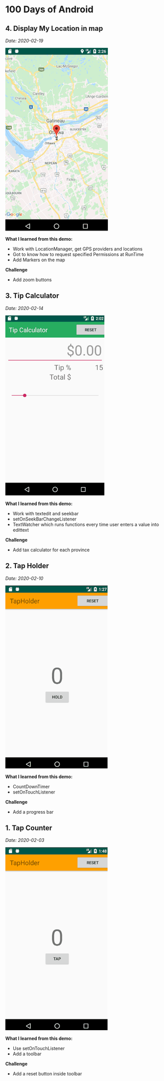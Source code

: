 # 100 Days of Android


## 4. Display My Location in map

*Date: 2020-02-19*

![MapLocation.gif](images/project4.gif)

**What I learned from this demo:**

* Work with LocationManager, get GPS providers and locations
* Got to know how to request specified Permissions at RunTime
* Add Markers on the map

**Challenge**

* Add zoom buttons


## 3. Tip Calculator

*Date: 2020-02-14*

![TipCalculator.gif](images/project3.gif)

**What I learned from this demo:**

* Work with textedit and seekbar
* setOnSeekBarChangeListener
* TextWatcher which runs functions every time user enters a value into edittext

**Challenge**

* Add tax calculator for each province


## 2. Tap Holder

*Date: 2020-02-10*

![TapHolder.gif](images/project2.gif)

**What I learned from this demo:**

* CountDownTimer
* setOnTouchListener

**Challenge**

* Add a progress bar


## 1. Tap Counter

*Date: 2020-02-03*

![TapCounter.gif](images/project1.gif)

**What I learned from this demo:**

* Use setOnTouchListener
* Add a toolbar

**Challenge**

* Add a reset button inside toolbar